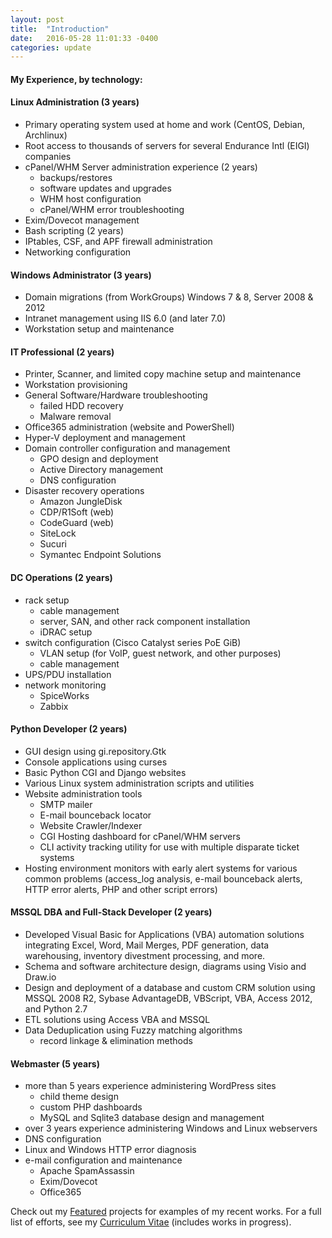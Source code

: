 ```yaml
---
layout: post
title:  "Introduction"
date:   2016-05-28 11:01:33 -0400
categories: update
---
```

#### My Experience, by technology:

#### Linux Administration (3 years)
  - Primary operating system used at home and work (CentOS, Debian, Archlinux)
  - Root access to thousands of servers for several Endurance Intl (EIGI) companies
  - cPanel/WHM Server administration experience (2 years)
    - backups/restores
    - software updates and upgrades
    - WHM host configuration
    - cPanel/WHM error troubleshooting
  - Exim/Dovecot management
  - Bash scripting (2 years)
  - IPtables, CSF, and APF firewall administration
  - Networking configuration

#### Windows Administrator (3 years)
  - Domain migrations (from WorkGroups) Windows 7 & 8, Server 2008 & 2012
  - Intranet management using IIS 6.0 (and later 7.0)
  - Workstation setup and maintenance

#### IT Professional (2 years)
  - Printer, Scanner, and limited copy machine setup and maintenance
  - Workstation provisioning
  - General Software/Hardware troubleshooting
    - failed HDD recovery
    - Malware removal
  - Office365 administration (website and PowerShell)
  - Hyper-V deployment and management
  - Domain controller configuration and management
    - GPO design and deployment
    - Active Directory management
    - DNS configuration
  - Disaster recovery operations
    - Amazon JungleDisk
    - CDP/R1Soft (web)
    - CodeGuard (web)
    - SiteLock
    - Sucuri
    - Symantec Endpoint Solutions

#### DC Operations (2 years)
  - rack setup
    - cable management
    - server, SAN, and other rack component installation
    - iDRAC setup
  - switch configuration (Cisco Catalyst series PoE GiB)
    - VLAN setup (for VoIP, guest network, and other purposes)
    - cable management
  - UPS/PDU installation
  - network monitoring
    - SpiceWorks
    - Zabbix

#### Python Developer (2 years)
  - GUI design using gi.repository.Gtk
  - Console applications using curses
  - Basic Python CGI and Django websites
  - Various Linux system administration scripts and utilities
  - Website administration tools
    - SMTP mailer
    - E-mail bounceback locator
    - Website Crawler/Indexer
    - CGI Hosting dashboard for cPanel/WHM servers
    - CLI activity tracking utility for use with multiple disparate ticket systems
  - Hosting environment monitors with early alert systems for various common problems (access_log analysis, e-mail bounceback alerts, HTTP error alerts, PHP and other script errors)
  
#### MSSQL DBA and Full-Stack Developer (2 years)
  - Developed Visual Basic for Applications (VBA) automation solutions integrating Excel, Word, Mail Merges, PDF generation, data warehousing, inventory divestment processing, and more.
  - Schema and software architecture design, diagrams using Visio and Draw.io
  - Design and deployment of a database and custom CRM solution using MSSQL 2008 R2, Sybase AdvantageDB, VBScript, VBA, Access 2012, and Python 2.7
  - ETL solutions using Access VBA and MSSQL
  - Data Deduplication using Fuzzy matching algorithms
    - record linkage & elimination methods

#### Webmaster (5 years)
  - more than 5 years experience administering WordPress sites
    - child theme design
    - custom PHP dashboards
    - MySQL and Sqlite3 database design and management
  - over 3 years experience administering Windows and Linux webservers
  - DNS configuration
  - Linux and Windows HTTP error diagnosis
  - e-mail configuration and maintenance
    - Apache SpamAssassin
    - Exim/Dovecot
    - Office365

Check out my [Featured][fp] projects for examples of my recent works.  For a full list of efforts, see my [Curriculum Vitae][cv] (includes works in progress).

[fp]: http://portfolio.pokeybill.us/featured/
[cv]: http://portfolio.pokeybill.us/cv/
